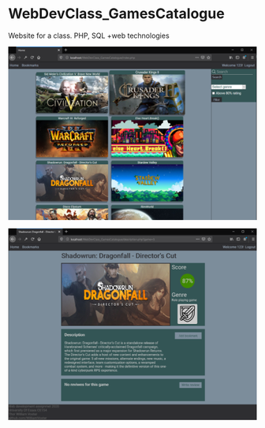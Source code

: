 <!-- registration number: 1906423 -->
# WebDevClass_GamesCatalogue
Website for a class. PHP, SQL +web technologies

![Main page of website](./media/screenshots/mainPage.png)

![Game description page](./media/screenshots/gameDescriptionPage.png)